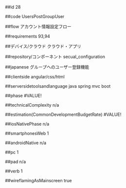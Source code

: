 ##id
28

##code
UsersPostGroupUser

##flow
アカウント情報設定フロー

##requirements
93,94

##デバイス/クラウド
クラウド・アプリ

##repository/コンポーネント
secual_configuration

##japanese
グループへのユーザー登録機能

##clientside
angular/css/html

##serversidetoolsandlanguage
java spring mvc boot

##phase
#VALUE!

##technicalComplexity
n/a

##estimation(CommonDevelopmentBudgetRate)
#VALUE!

##iosNativePhase
n/a

##smartphonesWeb
1

##androidNative
n/a

##pc
1

##pad
n/a

##verb
1

##wireflamingAsMainscreen
true

